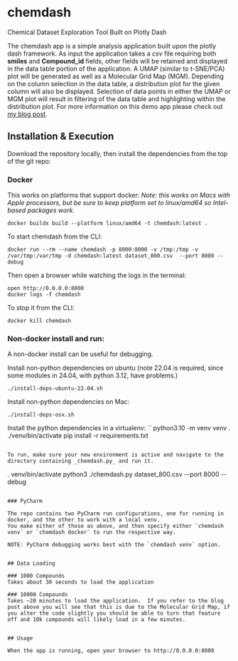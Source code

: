 # chemdash
Chemical Dataset Exploration Tool Built on Plotly Dash


The chemdash app is a simple analysis application built upon the plotly dash framework.  As input the application takes a _csv_ file requiring both **smiles** and **Compound_id** fields, other fields will be retained and displayed in the data table portion of the application.  A UMAP (similar to t-SNE/PCA) plot will be generated as well as a Molecular Grid Map (MGM).   Depending on the column selection in the data table, a distribution plot for the given column will also be displayed.  Selection of data points in either the UMAP or MGM plot will result in filtering of the data table and highlighting within the distribution plot.  For more information on this demo app please check out [my blog post](https://cognitivedataworks.com/2020/02/building-a-gan-compound-explorer-in-plotly-dash).

## Installation & Execution

Download the repository locally, then install the dependencies from the top of the git repo:

### Docker

This works on platforms that support docker:
_Note: this works on Macs with Apple processors, but be sure to keep platform set to linux/amd64 so Intel-based packages work._
```
docker buildx build --platform linux/amd64 -t chemdash:latest .
```

To start chemdash from the CLI:
```
docker run --rm --name chemdash -p 8000:8000 -v /tmp:/tmp -v /var/tmp:/var/tmp -d chemdash:latest dataset_800.csv  --port 8000 --debug 
```

Then open a browser while watching the logs in the terminal:
```
open http://0.0.0.0:8000
docker logs -f chemdash
```

To stop it from the CLI:
```
docker kill chemdash
```

### Non-docker install and run:

A non-docker install can be useful for debugging.

Install non-python dependencies on ubuntu (note 22.04 is required, since some modules in 24.04, with python 3.12, have problems.)
```
./install-deps-ubuntu-22.04.sh
```

Install non-python dependencies on Mac:
```
./install-deps-osx.sh
```

Install the python dependencies in a virtualenv:
``
python3.10 -m venv venv
. ./venv/bin/activate
pip install -r requirements.txt
```

To run, make sure your new environment is active and navigate to the directory containing _chemdash.py_ and run it.
```
. venv/bin/activate
python3 ./chemdash.py dataset_800.csv --port 8000 --debug
```

### PyCharm

The repo contains two PyCharm run configurations, one for running in docker, and the other to work with a local venv.
You make either of those as above, and then specify either `chemdash venv` or `chemdash docker` to run the respective way.

NOTE: PyCharm debugging works best with the `chemdash venv` option.


## Data Loading

### 1000 Compounds
Takes about 30 seconds to load the application

### 10000 Compounds 
Takes ~20 minutes to load the application.  If you refer to the blog post above you will see that this is due to the Molecular Grid Map, if you alter the code slightly you should be able to turn that feature off and 10k compounds will likely load in a few minutes.  


## Usage

When the app is running, open your browser to http://0.0.0.0:8000


